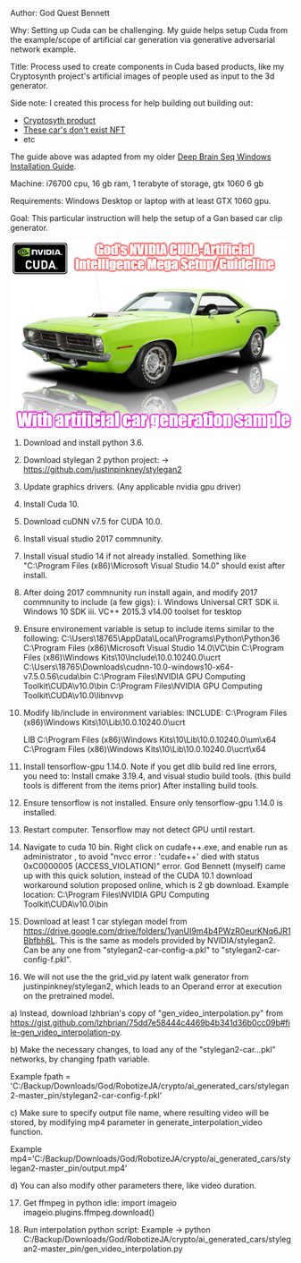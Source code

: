 Author: God Quest Bennett

Why: Setting up Cuda can be challenging. My guide helps setup Cuda from the example/scope of artificial car generation via generative adversarial network example.

Title: Process used to create components in Cuda based products, like my Cryptosynth project's artificial images of people used as input to the 3d generator.

Side note: I created this process for help building out building out:
* [Cryptosyth product](https://github.com/g0dEngineer/Cryptosynth)
* [These car's don't exist NFT](https://www.instagram.com/p/CMLMvfbhHxE/)
* etc

The guide above was adapted from my older [Deep Brain Seq Windows Installation Guide](https://github.com/JordanMicahBennett/DeepBrainSeg/blob/master/WINDOWS%2010%20INSTALLATION%20GUIDE.md).

Machine: i76700 cpu, 16 gb ram, 1 terabyte of storage, gtx 1060 6 gb

Requirements: Windows Desktop or laptop with at least GTX 1060 gpu.


Goal: This particular instruction will help the setup of a Gan based car clip generator.

![image](https://github.com/g0dEngineer/CUDA_STYLEGAN_SETUP_GUIDE/blob/main/mega%20cuda%20setup%20guide__.png)

1. Download and install python 3.6.

2. Download stylegan 2 python project: -> https://github.com/justinpinkney/stylegan2

3. Update graphics drivers. (Any applicable nvidia gpu driver)

4. Install Cuda 10.

5. Download cuDNN v7.5  for CUDA 10.0.

6. Install visual studio 2017 commnunity.

7. Install visual studio 14 if not already installed. Something like "C:\Program Files (x86)\Microsoft Visual Studio 14.0" should exist after install.

8. After doing 2017 commnunity run install again, and modify 2017 commnunity to include (a few gigs):
	i. Windows Universal CRT SDK
	ii. Windows 10 SDK 
	iii. VC++ 2015.3 v14.00 toolset for tesktop

9. Ensure environement variable is setup to include items similar to the following:
	C:\Users\18765\AppData\Local\Programs\Python\Python36
	C:\Program Files (x86)\Microsoft Visual Studio 14.0\VC\bin
	C:\Program Files (x86)\Windows Kits\10\Include\10.0.10240.0\ucrt
	C:\Users\18765\Downloads\cudnn-10.0-windows10-x64-v7.5.0.56\cuda\bin
	C:\Program Files\NVIDIA GPU Computing Toolkit\CUDA\v10.0\bin
	C:\Program Files\NVIDIA GPU Computing Toolkit\CUDA\v10.0\libnvvp

10. Modify lib/include in environment variables:
	INCLUDE:
	C:\Program Files (x86)\Windows Kits\10\Lib\10.0.10240.0\ucrt

	LIB
	C:\Program Files (x86)\Windows Kits\10\Lib\10.0.10240.0\um\x64
	C:\Program Files (x86)\Windows Kits\10\Lib\10.0.10240.0\ucrt\x64
		
		
11. Install tensorflow-gpu 1.14.0.
	Note if you get dlib build red line errors, you need to:
		Install cmake 3.19.4, and visual studio build tools. (this build tools is different from the items prior)
		After installing build tools.
	
12. Ensure tensorflow is not installed. Ensure only tensorflow-gpu 1.14.0 is installed.

13. Restart computer. Tensorflow may not detect GPU until restart.

14. Navigate to cuda 10 bin. Right click on cudafe++.exe, and enable run as administrator , to avoid "nvcc error : 'cudafe++' died with status 0xC0000005 (ACCESS_VIOLATION)" error. God Bennett (myself) came up with this quick solution, instead of the CUDA 10.1 download workaround solution proposed online, which is 2 gb download.
	Example location: C:\Program Files\NVIDIA GPU Computing Toolkit\CUDA\v10.0\bin

	
15. Download at least 1 car stylegan model from https://drive.google.com/drive/folders/1yanUI9m4b4PWzR0eurKNq6JR1Bbfbh6L. 
This is the same as models provided by NVIDIA/stylegan2. Can be any one from "stylegan2-car-config-a.pkl" to "stylegan2-car-config-f.pkl".


16. We will not use the the grid_vid.py latent walk generator from justinpinkney/stylegan2, which leads to an Operand error at execution on the pretrained model.


a) Instead, download lzhbrian's copy of "gen_video_interpolation.py" from https://gist.github.com/lzhbrian/75dd7e58444c4469b4b341d36b0cc09b#file-gen_video_interpolation-py.

b) Make the necessary changes, to load any of the "stylegan2-car...pkl" networks, by changing fpath variable.

Example fpath = 'C:/Backup/Downloads/God/RobotizeJA/crypto/ai_generated_cars/stylegan2-master_pin/stylegan2-car-config-f.pkl'

c) Make sure to specify output file name, where resulting video will be stored, by modifying mp4 parameter in generate_interpolation_video function.

Example  mp4='C:/Backup/Downloads/God/RobotizeJA/crypto/ai_generated_cars/stylegan2-master_pin/output.mp4'

d) You can also modify other parameters there, like video duration.

17. Get ffmpeg in python idle:
	import imageio
	imageio.plugins.ffmpeg.download()
 
 
18. Run interpolation python script: Example -> python C:/Backup/Downloads/God/RobotizeJA/crypto/ai_generated_cars/stylegan2-master_pin/gen_video_interpolation.py
